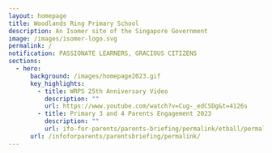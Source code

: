```yaml
---
layout: homepage
title: Woodlands Ring Primary School
description: An Isomer site of the Singapore Government
image: /images/isomer-logo.svg
permalink: /
notification: PASSIONATE LEARNERS, GRACIOUS CITIZENS
sections:
  - hero:
      background: /images/homepage2023.gif
      key_highlights:
        - title: WRPS 25th Anniversary Video
          description: ""
          url: https://www.youtube.com/watch?v=Cug-_edCSDg&t=4126s
        - title: Primary 3 and 4 Parents Engagement 2023
          description: ""
          url: ifo-for-parents/parents-briefing/permalink/etball/permalink/
      url: /infoforparents/parentsbriefing/permalink/
---
```


